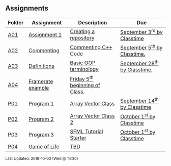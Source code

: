 ## Assignments
| Folder | Assignment | Description | Due|
 | ------------|------------|------------|------------|
 | [A01](https://github.com/rugbyprof/2143-Object-Oriented-Programming/tree/master/Assignments/A01) | [ Assignment 1 ](https://github.com/rugbyprof/2143-Object-Oriented-Programming/tree/master/Assignments/A01) | [ Creating a repository](https://github.com/rugbyprof/2143-Object-Oriented-Programming/tree/master/Assignments/A01) | [September 3<sup>rd</sup> by Classtime](https://github.com/rugbyprof/2143-Object-Oriented-Programming/tree/master/Assignments/A01) |
 | [A02](https://github.com/rugbyprof/2143-Object-Oriented-Programming/tree/master/Assignments/A02) | [ Commenting ](https://github.com/rugbyprof/2143-Object-Oriented-Programming/tree/master/Assignments/A02) | [ Commenting C++ Code](https://github.com/rugbyprof/2143-Object-Oriented-Programming/tree/master/Assignments/A02) | [September 5<sup>th</sup> by Classtime.](https://github.com/rugbyprof/2143-Object-Oriented-Programming/tree/master/Assignments/A02) |
 | [A03](https://github.com/rugbyprof/2143-Object-Oriented-Programming/tree/master/Assignments/A03) | [ Definitions ](https://github.com/rugbyprof/2143-Object-Oriented-Programming/tree/master/Assignments/A03) | [ Basic OOP terminology](https://github.com/rugbyprof/2143-Object-Oriented-Programming/tree/master/Assignments/A03) | [September 28<sup>th</sup> by Classtime.](https://github.com/rugbyprof/2143-Object-Oriented-Programming/tree/master/Assignments/A03) |
 | [A04](https://github.com/rugbyprof/2143-Object-Oriented-Programming/tree/master/Assignments/A04) | [ Framerate example](https://github.com/rugbyprof/2143-Object-Oriented-Programming/tree/master/Assignments/A04) | [Friday 5<sup>th</sup> beginning of Class.](https://github.com/rugbyprof/2143-Object-Oriented-Programming/tree/master/Assignments/A04) |
 | [P01](https://github.com/rugbyprof/2143-Object-Oriented-Programming/tree/master/Assignments/P01) | [ Program 1 ](https://github.com/rugbyprof/2143-Object-Oriented-Programming/tree/master/Assignments/P01) | [ Array Vector Class](https://github.com/rugbyprof/2143-Object-Oriented-Programming/tree/master/Assignments/P01) | [September 14<sup>th</sup> by Classtime](https://github.com/rugbyprof/2143-Object-Oriented-Programming/tree/master/Assignments/P01) |
 | [P02](https://github.com/rugbyprof/2143-Object-Oriented-Programming/tree/master/Assignments/P02) | [ Program 2 ](https://github.com/rugbyprof/2143-Object-Oriented-Programming/tree/master/Assignments/P02) | [ Array Vector Class 2](https://github.com/rugbyprof/2143-Object-Oriented-Programming/tree/master/Assignments/P02) | [October 1<sup>st</sup> by Classtime](https://github.com/rugbyprof/2143-Object-Oriented-Programming/tree/master/Assignments/P02) |
 | [P03](https://github.com/rugbyprof/2143-Object-Oriented-Programming/tree/master/Assignments/P03) | [ Program 3 ](https://github.com/rugbyprof/2143-Object-Oriented-Programming/tree/master/Assignments/P03) | [ SFML Tutorial Starter](https://github.com/rugbyprof/2143-Object-Oriented-Programming/tree/master/Assignments/P03) | [October 1<sup>st</sup> by Classtime](https://github.com/rugbyprof/2143-Object-Oriented-Programming/tree/master/Assignments/P03) |
 | [P04](https://github.com/rugbyprof/2143-Object-Oriented-Programming/tree/master/Assignments/P04) | [ Game of Life](https://github.com/rugbyprof/2143-Object-Oriented-Programming/tree/master/Assignments/P04) | [TBD](https://github.com/rugbyprof/2143-Object-Oriented-Programming/tree/master/Assignments/P04) |

<sup>Last Updated: 2018-10-03 (Wed @ 14:30)</sup>